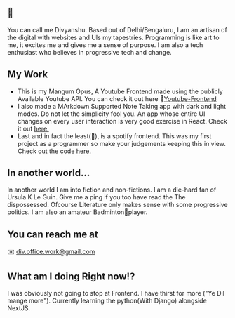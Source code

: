 ## <Hello World/> 👋
You can call me Divyanshu. Based out of Delhi/Bengaluru, I am an artisan of the digital with websites and UIs my tapestries. Programming is like art to me, it excites me and gives me a sense of purpose.
I am also a tech enthusiast who believes in progressive tech and change. 

## My Work
- This is my Mangum Opus, A Youtube Frontend made using the publicly Available Youtube API. You can check it out here 🔗[Youtube-Frontend](https://divyanshu-yt-frontend.web.app/auth)
- I also made a MArkdown Supported Note Taking app with dark and light modes. Do not let the simplicity fool you. An app whose entire UI changes on every user interaction is very good exercise in React. Check it out [here.](https://web-notes-2024.web.app/)
- Last and in fact the least(🤡), is a spotify frontend. This was my first project as a programmer so make your judgements keeping this in view. Check out the code [here.](https://github.com/Divy-Codes/SpotifyClient)

## In another world...
In another world I am into fiction and non-fictions. I am a die-hard fan of Ursula K Le Guin. Give me a ping if you too have read the The dispossessed. Ofcourse Literature only makes sense with some progressive politics.
I am also an amateur Badminton🏸player. 

## You can reach me at
✉️ div.office.work@gmail.com

## What am I doing Right now⁉️
I was obviously not going to stop at Frontend. I have thirst for more ("Ye Dil mange more"). Currently learning the python(With Django) alongside NextJS. 


